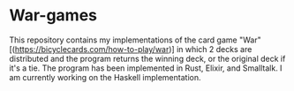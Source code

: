 # War-games
This repository contains my implementations of the card game "War" [(https://bicyclecards.com/how-to-play/war)] in which 2 decks are distributed and the program returns the winning deck, or the original deck if it's a tie. The program has been implemented in Rust, Elixir, and Smalltalk. I am currently working on the Haskell implementation.
